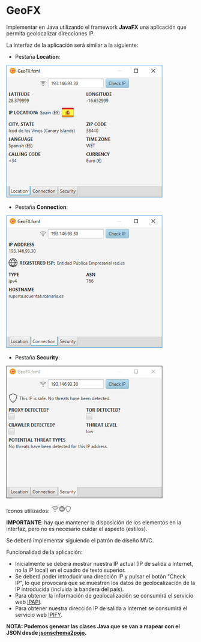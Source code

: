 # GeoFX
Implementar en Java utilizando el framework **JavaFX** una aplicación que permita geolocalizar direcciones IP.

La interfaz de la aplicación será similar a la siguiente:

- Pestaña **Location**:

![](https://github.com/Ayoamaro/GeoFX/blob/main/docs/images/location-tab.png?raw=true)

- Pestaña **Connection**:

![](https://github.com/Ayoamaro/GeoFX/blob/main/docs/images/connection-tab.png?raw=true)

- Pestaña **Security**:

![](https://github.com/Ayoamaro/GeoFX/blob/main/docs/images/security-tab.png?raw=true)



Iconos utilizados: ![](https://github.com/Ayoamaro/GeoFX/blob/main/docs/images/icons-net.png?raw=true)

**IMPORTANTE**: hay que mantener la disposición de los elementos en la interfaz, pero no es necesario cuidar el aspecto (estilos).

Se deberá implementar siguiendo el patrón de diseño MVC.

Funcionalidad de la aplicación:

- Inicialmente se deberá mostrar nuestra IP actual (IP de salida a Internet, no la IP local) en el cuadro de texto superior.
- Se deberá poder introducir una dirección IP y pulsar el botón "Check IP", lo que provocará que se muestren los datos de geolocalización de la IP introducida (incluida la bandera del país).
- Para obtener la información de geolocalización se consumirá el servicio web [IPAPI](https://ipapi.com/).
- Para obtener nuestra dirección IP de salida a Internet se consumirá el servicio web [IPIFY](https://www.ipify.org/).

**NOTA: Podemos generar las clases Java que se van a mapear con el JSON desde [jsonschema2pojo](http://www.jsonschema2pojo.org/).**
